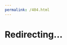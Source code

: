 ```yaml
---
permalink: /404.html
---
```


# Redirecting...

<script>
    document.addEventListener('DOMContentLoaded', function () {
        window.location.href = '/';
    });
</script>
